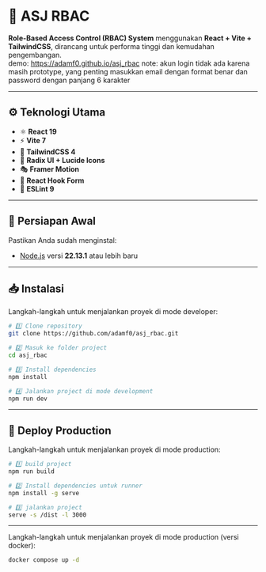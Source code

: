 # 🧱 ASJ RBAC

**Role-Based Access Control (RBAC) System** menggunakan **React + Vite + TailwindCSS**, dirancang untuk performa tinggi dan kemudahan pengembangan.  
demo: https://adamf0.github.io/asj_rbac
note:
akun login tidak ada karena masih prototype, yang penting masukkan email dengan format benar dan password dengan panjang 6 karakter

---

## ⚙️ Teknologi Utama

- ⚛️ **React 19**  
- ⚡ **Vite 7**  
- 🎨 **TailwindCSS 4**  
- 🧩 **Radix UI + Lucide Icons**  
- 🎭 **Framer Motion**  
- 🧠 **React Hook Form**  
- 🧹 **ESLint 9**

---

## 🧰 Persiapan Awal

Pastikan Anda sudah menginstal:

- [Node.js](https://nodejs.org/) versi **22.13.1** atau lebih baru

---

## 📥 Instalasi

Langkah-langkah untuk menjalankan proyek di mode developer:

```bash
# 1️⃣ Clone repository
git clone https://github.com/adamf0/asj_rbac.git

# 2️⃣ Masuk ke folder project
cd asj_rbac

# 3️⃣ Install dependencies
npm install

# 4️⃣ Jalankan project di mode development
npm run dev
```

---

## 🚀 Deploy Production

Langkah-langkah untuk menjalankan proyek di mode production:

```bash
# 1️⃣ build project
npm run build

# 2️⃣ Install dependencies untuk runner
npm install -g serve

# 3️⃣ jalankan project
serve -s /dist -l 3000 
```

---

Langkah-langkah untuk menjalankan proyek di mode production (versi docker):

```bash
docker compose up -d
```